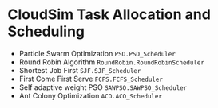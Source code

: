 # CloudSim Task Allocation and Scheduling

* Particle Swarm Optimization `PSO.PSO_Scheduler`
* Round Robin Algorithm       `RoundRobin.RoundRobinScheduler`
* Shortest Job First          `SJF.SJF_Scheduler`
* First Come First Serve      `FCFS.FCFS_Scheduler`
* Self adaptive weight PSO    `SAWPSO.SAWPSO_Scheduler`
* Ant Colony Optimization     `ACO.ACO_Scheduler`
